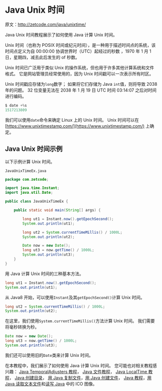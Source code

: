 # Java Unix 时间

原文：http://zetcode.com/java/unixtime/

Java Unix 时间教程展示了如何使用 Java 计算 Unix 时间。

Unix 时间（也称为 POSIX 时间或纪元时间），是一种用于描述时间点的系统，该时间点定义为自 00:00:00 协调世界时（UTC）起经过的秒数 ，1970 年 1 月 1 日，星期四，减去此后发生的 of 秒数。

Unix 时间已广泛用于类似 Unix 的操作系统，但也用于许多其他计算系统和文件格式。 它是网站管理员经常使用的，因为 Unix 时间戳可以一次表示所有时区。

Unix 时间戳应存储为`long`数字； 如果将它们存储为 Java `int`值，则将导致 2038 年的问题。 32 位变量无法在 2038 年 1 月 19 日 UTC 时间 03:14:07 之后对时间进行编码。

```java
$ date +%s
1517213809

```

我们可以使用`date`命令来确定 Linux 上的 Unix 时间。 Unix 时间可以在 [https://www.unixtimestamp.com/](https://www.unixtimestamp.com/) 上确定。

## Java Unix 时间示例

以下示例计算 Unix 时间。

`JavaUnixTimeEx.java`

```java
package com.zetcode;

import java.time.Instant;
import java.util.Date;

public class JavaUnixTimeEx {

    public static void main(String[] args) {

        long ut1 = Instant.now().getEpochSecond();
        System.out.println(ut1);

        long ut2 = System.currentTimeMillis() / 1000L;
        System.out.println(ut2);

        Date now = new Date();
        long ut3 = now.getTime() / 1000L;
        System.out.println(ut3);
    }
}

```

用 Java 计算 Unix 时间的三种基本方法。

```java
long ut1 = Instant.now().getEpochSecond();
System.out.println(ut1);

```

从 Java8 开始，可以使用`Instant`及其`getEpochSecond()`计算 Unix 时间。

```java
long ut2 = System.currentTimeMillis() / 1000L;
System.out.println(ut2);

```

在这里，我们使用`System.currentTimeMillis()`方法计算 Unix 时间。 我们需要将毫秒转换为秒。

```java
Date now = new Date();
long ut3 = now.getTime() / 1000L;
System.out.println(ut3);

```

我们还可以使用旧的`Date`类来计算 Unix 时间。

在本教程中，我们展示了如何使用 Java 计算 Unix 时间。 您可能也对相关教程感兴趣： [Java TemporalAdjusters 教程](/java/temporaladjusters/)， [Java 文件教程](/java/file/)， [Java LocalTime 教程](/java/localtime/)， [Java 创建目录](/java/createdirectory/)， [用 Java 复制文件](/java/copyfile/)，[用 Java 创建文件](/java/createfile/)， [Java 教程](/lang/java/)，[用 Java 读取文本文件](/articles/javareadtext/)和[读写 Java](/articles/javaico/) 中的 ICO 图像。